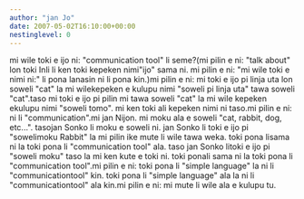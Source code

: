 ```yaml
---
author: "jan Jo"
date: 2007-05-02T16:10:00+00:00
nestinglevel: 0
---
```

mi wile toki e ijo ni: "communication tool" li seme?(mi pilin e ni: "talk about" lon toki Inli li ken toki kepeken nimi"ijo" sama ni. mi pilin e ni: "mi wile toki e nimi ni:" li pona lanasin ni li pona kin.)mi pilin e ni: mi toki e ijo pi linja uta lon soweli "cat" la mi wilekepeken e kulupu nimi "soweli pi linja uta" tawa soweli "cat".taso mi toki e ijo pi pilin mi tawa soweli "cat" la mi wile kepeken ekulupu nimi "soweli tomo". mi ken toki ali kepeken nimi ni taso.mi pilin e ni: ni li "communication".mi jan Nijon. mi moku ala e soweli "cat, rabbit, dog, etc...". tasojan Sonko li moku e soweli ni. jan Sonko li toki e ijo pi "sowelimoku Rabbit" la mi pilin ike mute li wile tawa weka. toki pona lisama ni la toki pona li "communication tool" ala. taso jan Sonko litoki e ijo pi "soweli moku" taso la mi ken kute e toki ni. toki ponali sama ni la toki pona li "communication tool".mi pilin e ni: toki pona li "simple language" la ni li "communicationtool" kin. toki pona li "simple language" ala la ni li "communicationtool" ala kin.mi pilin e ni: mi mute li wile ala e kulupu tu.